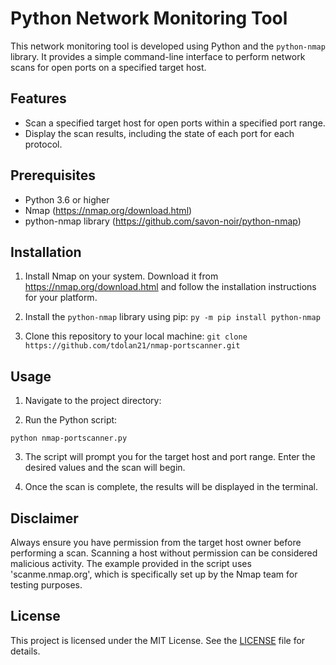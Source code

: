 # Python Network Monitoring Tool

This network monitoring tool is developed using Python and the `python-nmap` library. It provides a simple command-line interface to perform network scans for open ports on a specified target host.

## Features

- Scan a specified target host for open ports within a specified port range.
- Display the scan results, including the state of each port for each protocol.

## Prerequisites

- Python 3.6 or higher
- Nmap (https://nmap.org/download.html)
- python-nmap library (https://github.com/savon-noir/python-nmap)

## Installation

1. Install Nmap on your system. Download it from https://nmap.org/download.html and follow the installation instructions for your platform.

2. Install the `python-nmap` library using pip:
``` py -m pip install python-nmap ```

3. Clone this repository to your local machine:
``` git clone https://github.com/tdolan21/nmap-portscanner.git ```


## Usage

1. Navigate to the project directory:


2. Run the Python script:

``` python nmap-portscanner.py ```

3. The script will prompt you for the target host and port range. Enter the desired values and the scan will begin.

4. Once the scan is complete, the results will be displayed in the terminal.

## Disclaimer

Always ensure you have permission from the target host owner before performing a scan. Scanning a host without permission can be considered malicious activity. The example provided in the script uses 'scanme.nmap.org', which is specifically set up by the Nmap team for testing purposes.

## License

This project is licensed under the MIT License. See the [LICENSE](LICENSE) file for details.
